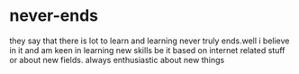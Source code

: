 # never-ends
they say that there is lot to learn and learning never truly ends.well i believe in it and am keen in learning new skills be it based on internet related stuff or about new fields.
always enthusiastic about new things
